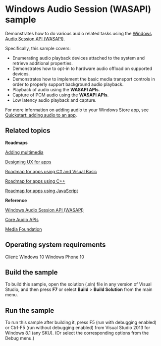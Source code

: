 ﻿Windows Audio Session (WASAPI) sample
=====================================

Demonstrates how to do various audio related tasks using the [Windows Audio Session API (WASAPI)](http://msdn.microsoft.com/library/windows/apps/dd371455).

Specifically, this sample covers:

-   Enumerating audio playback devices attached to the system and retrieve additional properties.
-   Demonstrates how to opt-in to hardware audio offload on supported devices.
-   Demonstrates how to implement the basic media transport controls in order to properly support background audio playback.
-   Playback of audio using the **WASAPI APIs**.
-   Capture of PCM audio using the **WASAPI APIs**.
-   Low latency audio playback and capture.

For more information on adding audio to your Windows Store app, see [Quickstart: adding audio to an app](http://msdn.microsoft.com/library/windows/apps/hh452730).

Related topics
--------------

**Roadmaps**

[Adding multimedia](http://msdn.microsoft.com/library/windows/apps/hh465134)

[Designing UX for apps](http://msdn.microsoft.com/library/windows/apps/hh767284)

[Roadmap for apps using C\# and Visual Basic](http://msdn.microsoft.com/library/windows/apps/br229583)

[Roadmap for apps using C++](http://msdn.microsoft.com/library/windows/apps/hh700360)

[Roadmap for apps using JavaScript](http://msdn.microsoft.com/library/windows/apps/hh465037)

**Reference**

[Windows Audio Session API (WASAPI)](http://msdn.microsoft.com/library/windows/apps/dd371455)

[Core Audio APIs](http://msdn.microsoft.com/library/windows/apps/dd370802)

[Media Foundation](http://msdn.microsoft.com/library/windows/apps/ms694197)

Operating system requirements
-----------------------------

Client: Windows 10
Windows Phone 10

Build the sample
----------------

To build this sample, open the solution (.sln) file in any version of Visual Studio, and then press **F7** or select **Build** \> **Build Solution** from the main menu.

Run the sample
--------------

To run this sample after building it, press F5 (run with debugging enabled) or Ctrl-F5 (run without debugging enabled) from Visual Studio 2013 for Windows 8.1 (any SKU). (Or select the corresponding options from the Debug menu.)